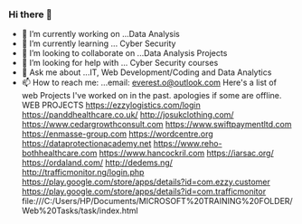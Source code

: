 
### Hi there 👋

<!--
**everest/everest** is a ✨ _special_ ✨ repository because its `README.md` (this file) appears on your GitHub profile.

Here are some ideas to get you started:


- 😄 Pronouns: ...
- ⚡ Fun fact: ...
-->
- 🔭 I’m currently working on ...Data Analysis 
- 🌱 I’m currently learning ... Cyber Security
- 👯 I’m looking to collaborate on ...Data Analysis Projects
- 🤔 I’m looking for help with ... Cyber Security courses
- 💬 Ask me about ...IT, Web Development/Coding and Data Analytics 
- 📫 How to reach me: ...email: everest.o@outlook.com
Here's a list of web Projects I've worked on in the past. apologies if some are offline. 
WEB PROJECTS
https://ezzylogistics.com/login
https://panddhealthcare.co.uk/
http://josukclothing.com/ 
https://www.cedargrowthconsult.com
https://www.swiftpaymentltd.com 
https://enmasse-group.com 
https://wordcentre.org 
https://dataprotectionacademy.net 
https://www.reho-bothhealthcare.com 
https://www.hancockril.com
https://iarsac.org/
https://ordaland.com/
http://dedems.ng/
http://trafficmonitor.ng/login.php
https://play.google.com/store/apps/details?id=com.ezzy.customer
https://play.google.com/store/apps/details?id=com.trafficmonitor
file:///C:/Users/HP/Documents/MICROSOFT%20TRAINING%20FOLDER/Web%20Tasks/task/index.html


